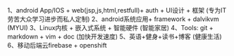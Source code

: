 1、android App/IOS + web(jsp,js,html,restfull)+ auth + UI设计 + 框架  (专为IT劳苦大众学习进步而私人定制) 
2、android系统应用+ framework + dalvikvm (MYUI)
3、Linux内核 + 嵌入式系统 + 智能硬件 (智能家居)
4、Tools: git + markdown + vim + doc (加快开发速度)
5、英语+健身+读书+博客 (健康生活)
6、移动后端云firebase + openshift 